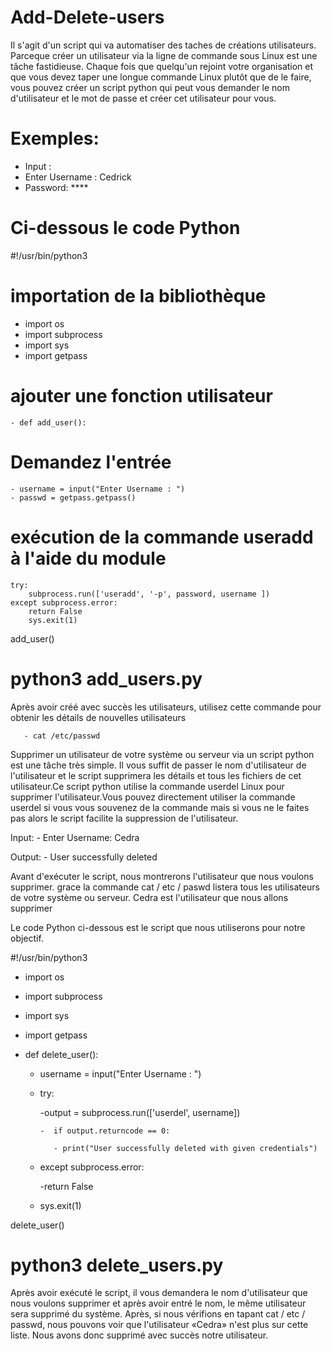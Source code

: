 # Add-Delete-users
Il s'agit d'un script qui va automatiser des taches de créations utilisateurs.
Parceque créer un utilisateur via la ligne de commande sous Linux est une tâche fastidieuse. Chaque fois que quelqu'un rejoint votre organisation et que vous devez taper une longue commande Linux plutôt que de le faire, vous pouvez créer un script python qui peut vous demander le nom d'utilisateur et le mot de passe et créer cet utilisateur pour vous.

# Exemples:

 - Input : 
 - Enter Username : Cedrick
 - Password: ****

# Ci-dessous le code Python

#!/usr/bin/python3
# importation de la bibliothèque

  - import os
  - import subprocess
  - import sys
  - import getpass
  
# ajouter une fonction utilisateur
    - def add_user():

# Demandez l'entrée
    - username = input("Enter Username : ")
    - passwd = getpass.getpass()
# exécution de la commande useradd à l'aide du module
    try:
        subprocess.run(['useradd', '-p', password, username ])
    except subprocess.error:
        return False
        sys.exit(1)

add_user()

# python3 add_users.py

Après avoir créé avec succès les utilisateurs, utilisez cette commande pour obtenir les détails de nouvelles utilisateurs

       - cat /etc/passwd
       
       
       
Supprimer un utilisateur de votre système ou serveur via un script python est une tâche très simple. Il vous suffit de passer le nom d'utilisateur de l'utilisateur et le script supprimera les détails et tous les fichiers de cet utilisateur.Ce script python utilise la commande userdel Linux pour supprimer l'utilisateur.Vous pouvez directement utiliser la commande userdel si vous vous souvenez de la commande mais si vous ne le faites pas alors le script facilite la suppression de l'utilisateur.

Input:
     - Enter Username: Cedra

Output:
     - User successfully deleted 

Avant d'exécuter le script, nous montrerons l'utilisateur que nous voulons supprimer.
grace la commande cat / etc / paswd listera tous les utilisateurs de votre système ou serveur. Cedra est l'utilisateur que nous allons supprimer

Le code Python ci-dessous est le script que nous utiliserons pour notre objectif.

#!/usr/bin/python3

- import os
- import subprocess
- import sys
- import getpass

 - def delete_user():
 
    - username = input("Enter Username : ")

   - try:
    
       -output = subprocess.run(['userdel', username])
       
         -  if output.returncode == 0:
          
            - print("User successfully deleted with given credentials")

    - except subprocess.error:
    
       -return False
       
   - sys.exit(1)

delete_user()

# python3 delete_users.py

Après avoir exécuté le script, il vous demandera le nom d'utilisateur que nous voulons supprimer et après avoir entré le nom, le même utilisateur sera supprimé du système.
Après, si nous vérifions en tapant cat / etc / passwd, nous pouvons voir que l'utilisateur «Cedra» n'est plus sur cette liste. Nous avons donc supprimé avec succès notre utilisateur.
